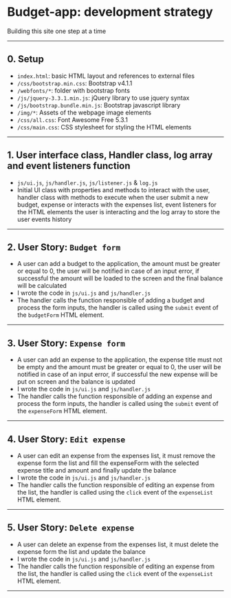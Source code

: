 # Budget-app: development strategy

Building this site one step at a time

---

## 0. Setup

- `index.html`: basic HTML layout and references to external files
- `/css/bootstrap.min.css`: Bootstrap v4.1.1
- `/webfonts/*`: folder with bootstrap fonts
- `/js/jquery-3.3.1.min.js`: jQuery library to use jquery syntax
- `/js/bootstrap.bundle.min.js`: Bootstrap javascript library
- `/img/*`: Assets of the webpage image elements
- `/css/all.css`: Font Awesome Free 5.3.1
- `/css/main.css`: CSS stylesheet for styling the HTML elements

---

## 1. User interface class, Handler class, log array and event listeners function

- `js/ui.js`, `js/handler.js`, `js/listener.js` & `log.js`
- Initial UI class with properties and methods to interact with the user, handler class with methods to execute when the user submit a new budget, expense or interacts with the expenses list, event listeners for the HTML elements the user is interacting and the log array to store the user events history

---

## 2. User Story: `Budget form`

- A user can add a budget to the application, the amount must be greater or equal to 0, the user will be notified in case of an input error, if successful the amount will be loaded to the screen and the final balance will be calculated
- I wrote the code in `js/ui.js` and `js/handler.js`
- The handler calls the function responsible of adding a budget and process the form inputs, the handler is called using the `submit` event of the `budgetForm` HTML element.

---

## 3. User Story: `Expense form`

- A user can add an expense to the application, the expense title must not be empty and the amount must be greater or equal to 0, the user will be notified in case of an input error, if successful the new expense will be put on screen and the balance is updated
- I wrote the code in `js/ui.js` and `js/handler.js`
- The handler calls the function responsible of adding an expense and process the form inputs, the handler is called using the `submit` event of the `expenseForm` HTML element.

---

## 4. User Story: `Edit expense`

- A user can edit an expense from the expenses list, it must remove the expense form the list and fill the expenseForm with the selected expense title and amount and finally update the balance
- I wrote the code in `js/ui.js` and `js/handler.js`
- The handler calls the function responsible of editing an expense from the list, the handler is called using the `click` event of the `expenseList` HTML element.

---

## 5. User Story: `Delete expense`

- A user can delete an expense from the expenses list, it must delete the expense form the list and update the balance
- I wrote the code in `js/ui.js` and `js/handler.js`
- The handler calls the function responsible of editing an expense from the list, the handler is called using the `click` event of the `expenseList` HTML element.

---